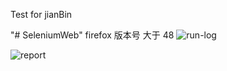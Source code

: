 Test for jianBin

"# SeleniumWeb" 
firefox 版本号 大于 48
![run-log](https://github.com/tyokyo/SeleniumWeb/blob/master/lib/log.png "selenium-log")

![report](https://github.com/tyokyo/SeleniumWeb/blob/master/lib/report.png "selenium-log")
